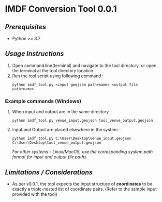 # IMDF Conversion Tool 0.0.1

## _Prerequisites_
 - Python >= 3.7

## _Usage Instructions_

1. Open command line(terminal) and navigate to the tool directory, or open the terminal at the tool directory location.
2. Run the tool script using following command :
    ```
    python imdf_tool.py <input geojson path+name> <output file path+name>
    ```

### Example commands (Windows)
1. When input and output are in the same directory -
    ```
    python imdf_tool.py venue_input.geojson tool_venue_output.geojson
    ```
2. Input and Output are placed elsewhere in the system -
    ```
    python imdf_tool.py C:\User\Desktop\venue_input.geojson C:\User\Desktop\tool_venue_output.geojson
    ```
    _For other systems - Linux/MacOS, use the corresponding system path format for input and output file paths_

## _Limitations / Considerations_
- As per v0.0.1, the tool expects the input structure of **coordinates** to be exactly a triple-nested list of coordinate pairs. (Refer to the sample input provided with the tool)
